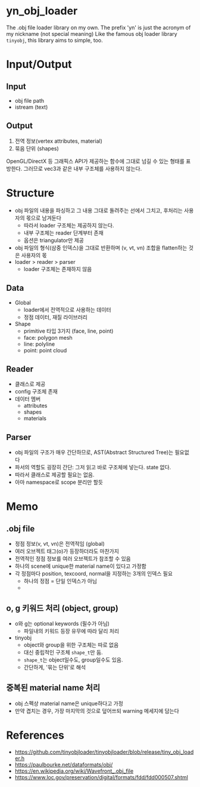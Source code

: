  # yn_obj_loader

The .obj file loader library on my own. The prefix 'yn' is just the acronym of my nickname (not special meaning)
Like the famous obj loader library `tinyobj`, this library aims to simple, too.

# Input/Output

## Input
- obj file path
- istream (text)

## Output

1. 전역 정보(vertex attributes, material)
2. 묶음 단위 (shapes)

OpenGL/DirectX 등 그래픽스 API가 제공하는 함수에 그대로 넘길 수 있는 형태를 표방한다. 그러므로 vec3과 같은 내부 구조체를 사용하지 않는다.

# Structure

- obj 파일의 내용을 파싱하고 그 내용 그대로 돌려주는 선에서 그치고, 후처리는 사용자의 몫으로 남겨둔다
    - 따라서 loader 구조체는 제공하지 않는다.
    - 내부 구조체는 reader 단계부터 존재
    - 옵션은 triangulator만 제공
- obj 파일의 형식(삼중 인덱스)을 그대로 반환하며 (v, vt, vn) 조합을 flatten하는 것은 사용자의 몫
- loader > reader > parser
    - loader 구조체는 존재하지 않음

## Data

- Global
    - loader에서 전역적으로 사용하는 데이터
    - 정점 데이터, 재질 라이브러리
- Shape
    - primitive 타입 3가지 (face, line, point)
    - face: polygon mesh
    - line: polyline
    - point: point cloud

## Reader

- 클래스로 제공
- config 구조체 존재
- 데이터 멤버
    - attributes
    - shapes
    - materials

## Parser

- obj 파일의 구조가 매우 간단하므로, AST(Abstract Structured Tree)는 필요없다
- 파서의 역할도 굉장히 간단: 그저 읽고 바로 구조체에 넣는다. state 없다.
- 따라서 클래스로 제공할 필요는 없음. 
- 아마 namespace로 scope 분리만 할듯

# Memo

## .obj file
- 정점 정보(v, vt, vn)은 전역적임 (global)
- 여러 오브젝트 태그(o)가 등장하더라도 마찬가지
- 전역적인 정점 정보를 여러 오브젝트가 참조할 수 있음
- 하나의 scene에 unique한 material name이 있다고 가정함
- 각 정점마다 position, texcoord, normal을 지정하는 3개의 인덱스 필요
    - 하나의 정점 = 단일 인덱스가 아님
    -


## o, g 키워드 처리 (object, group)

- o와 g는 optional keywords (필수가 아님)
    - 파일내의 키워드 등장 유무에 따라 달리 처리
- tinyobj
    - object와 group을 위한 구조체는 따로 없음
    - 대신 중립적인 구조체 `shape_t`만 둠.
    - `shape_t`는 object일수도, group일수도 있음.
    - 간단하게, '묶는 단위'로 해석

## 중복된 material name 처리

- obj 스펙상 material name은 unique하다고 가정
- 만약 겹치는 경우, 가장 마지막의 것으로 덮어쓰되 warning 메세지에 담는다

# References

- https://github.com/tinyobjloader/tinyobjloader/blob/release/tiny_obj_loader.h
- https://paulbourke.net/dataformats/obj/
- https://en.wikipedia.org/wiki/Wavefront_.obj_file
- https://www.loc.gov/preservation/digital/formats/fdd/fdd000507.shtml